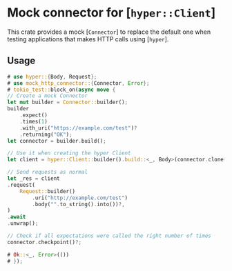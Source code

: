 # Mock connector for [`hyper::Client`]

This crate provides a mock [`Connector`] to replace the default one when testing applications
that makes HTTP calls using [`hyper`].

## Usage

```rust
# use hyper::{Body, Request};
# use mock_http_connector::{Connector, Error};
# tokio_test::block_on(async move {
// Create a mock Connector
let mut builder = Connector::builder();
builder
    .expect()
    .times(1)
    .with_uri("https://example.com/test")?
    .returning("OK");
let connector = builder.build();

// Use it when creating the hyper Client
let client = hyper::Client::builder().build::<_, Body>(connector.clone());

// Send requests as normal
let _res = client
.request(
    Request::builder()
        .uri("http://example.com/test")
        .body("".to_string().into())?,
)
.await
.unwrap();

// Check if all expectations were called the right number of times
connector.checkpoint()?;

# Ok::<_, Error>(())
# });
```